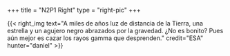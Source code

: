 +++
title = "N2P1 Right"
type = "right-pic"
+++

{{< right_img
    text="A miles de años luz de distancia de la Tierra, una estrella y un agujero negro abrazados por la gravedad. ¿No es bonito? Pues aún mejor es cazar los rayos gamma que desprenden."
    credit="ESA"
    hunter="daniel" >}}
